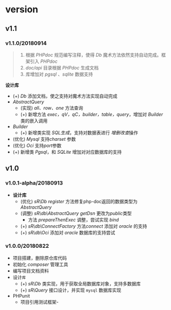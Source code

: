 # version

## v1.1

### v1.1.0/20180914

> 1. 根据 *PHPdoc* 规范编写注释，使得 *Db* 魔术方法依然支持自动完成。框架引入 *PHPdoc*
> 2. *doc/api* 目录根据 *PHPdoc* 生成文档
> 3. 库增加对 *pgsql* 、*sqlite* 数据支持

**设计库**

- (+) *Db* 添加文档，使之支持对魔术方法实现自动完成
- *AbstractQuery*
  - (实现) *all、row、one* 方法查询
  - (+) 新增方法 *exec，qV，qC，builder，table，query*，增加对 *Builder* 类的嵌入调用
- *Builder*
  - (+) 新增类实现 *SQL生成*，支持对数据表进行 *增删改查*操作
- (优化) *Mysql* 支持*charset* 参数
- (优化) *Oci* 支持*port*参数
- (+) 新增类 *Pgsql*，和 *SQLite* 增加对对应数据库的支持



## v1.0

### v1.0.1-alpha/20180913

- **设计库**
  - (优化) *sR\Db* *register* 方法修复php-doc返回的数据类型为 *AbstractQuery*
  - (调整) *sR\db\AbstractQuery* *getDsn* 更改为*public*类型
    - 方法 *prepareThenExec* 调整，尝试实现 *bind* 
  - (+) *sR\db\ConnectFactory* 方法*connect* 添加对 *oracle* 的支持
  - (+) *sR\db\Oci* 添加对 *oracle* 数据库的支持尝试

### v1.0.0/20180822

- 项目搭建，删除原仓库代码
- 初始化 *composer* 管理工具
- 编写项目文档资料
- 设计``库``
  - (+) *sR\Db* 类实现，用于获取全局数据库对象，支持多数据库
  - (+) *sR\Query* 接口设计，并实现 ``mysql`` 数据库实现
- PHPunit
  - 项目引用测试框架-
